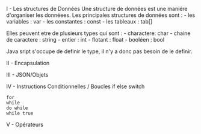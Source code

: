 ﻿I - Les structures de Données
Une structure de données est une maniére d'organiser les donnéees.
Les principales structures de données sont :
	- les variables :	var
	- les constantes :	const
	- les tableaux :	tab[]

Elles peuvent etre de plusieurs types qui sont :
	- charactere: 		char
	- chaine de caractere :	string
	- entier :		int
	- flotant :		float
	- booléen :		bool
	
Java sript s'occupe de definir le type, il n'y a donc pas besoin de le definir.


II - Encapsulation


III - JSON/Objets


IV - Instructions Conditionnelles / Boucles
	if else
	switch


	for
	while
	do while
	while true


V - Opérateurs
